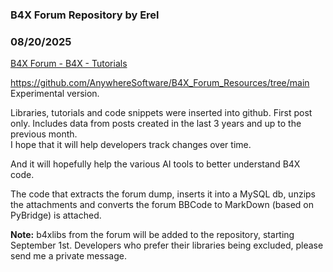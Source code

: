 ###  B4X Forum Repository by Erel
### 08/20/2025
[B4X Forum - B4X - Tutorials](https://www.b4x.com/android/forum/threads/168213/)

<https://github.com/AnywhereSoftware/B4X_Forum_Resources/tree/main>  
Experimental version.  
  
Libraries, tutorials and code snippets were inserted into github. First post only. Includes data from posts created in the last 3 years and up to the previous month.  
I hope that it will help developers track changes over time.  
  
And it will hopefully help the various AI tools to better understand B4X code.  
  
The code that extracts the forum dump, inserts it into a MySQL db, unzips the attachments and converts the forum BBCode to MarkDown (based on PyBridge) is attached.  
  
**Note:** b4xlibs from the forum will be added to the repository, starting September 1st. Developers who prefer their libraries being excluded, please send me a private message.